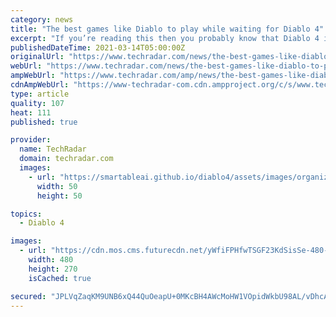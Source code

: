 ```yaml
---
category: news
title: "The best games like Diablo to play while waiting for Diablo 4"
excerpt: "If you’re reading this then you probably know that Diablo 4 is coming, Diablo 2 is being resurrected, and it’s not long until Mephisto, Baal, Diablo and the old team will try to recapture our hearts, ..."
publishedDateTime: 2021-03-14T05:00:00Z
originalUrl: "https://www.techradar.com/news/the-best-games-like-diablo-to-play-while-waiting-for-diablo-4"
webUrl: "https://www.techradar.com/news/the-best-games-like-diablo-to-play-while-waiting-for-diablo-4"
ampWebUrl: "https://www.techradar.com/amp/news/the-best-games-like-diablo-to-play-while-waiting-for-diablo-4"
cdnAmpWebUrl: "https://www-techradar-com.cdn.ampproject.org/c/s/www.techradar.com/amp/news/the-best-games-like-diablo-to-play-while-waiting-for-diablo-4"
type: article
quality: 107
heat: 111
published: true

provider:
  name: TechRadar
  domain: techradar.com
  images:
    - url: "https://smartableai.github.io/diablo4/assets/images/organizations/techradar.com-50x50.jpg"
      width: 50
      height: 50

topics:
  - Diablo 4

images:
  - url: "https://cdn.mos.cms.futurecdn.net/yWfiFPHfwTSGF23KdSisSe-480-80.jpg"
    width: 480
    height: 270
    isCached: true

secured: "JPLVqZaqKM9UNB6xQ44QuOeapU+0MKcBH4AWcMoHW1VOpidWkbU98AL/vDhcAcH/VWQnn64PtGwcil7zS0XFKtjzAiHMQiuJLMyACPEw9Mm6rY+ySTRdMjHlAynWckWY2DfxLJ6DLszdcqc9ATiD+clN1v18RhD2JEyds/NyHAoBQhYQeVOML65DdC1MVfrSSxi4Hu5IpDiSLeP3r7gJtScq3BMvShQUiVn3O3yVi+NdIxcpIIixIa5aPu5KOFqgAqxGqYMvciNiBpmb8GdmCC88qr4CRdnqYv8lQozLPFQzDOwWe9jdgtljLEMOzUtIOWkrPEyXJifBORJIufslTCW5FCxNvtMavIkDfWhphYg=;YH26K/ikR6fvai8WIdUc0g=="
---
```


